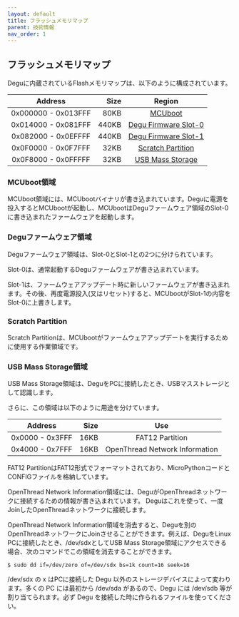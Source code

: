 ```yaml
---
layout: default
title: フラッシュメモリマップ
parent: 技術情報
nav_order: 1
---
```

## フラッシュメモリマップ

Deguに内蔵されているFlashメモリマップは、以下のように構成されています。

| Address             | Size  | Region                                         |
|:-------------------:|------:|:----------------------------------------------:|
| 0x000000 - 0x013FFF |  80KB | [MCUboot](#region_mcuboot)                     | 
| 0x014000 - 0x081FFF | 440KB | [Degu Firmware Slot-0](#region_degu_firmware)  |
| 0x082000 - 0x0EFFFF | 440KB | [Degu Firmware Slot-1](#region_degu_firmware)  |
| 0x0F0000 - 0x0F7FFF |  32KB | [Scratch Partition](#region_scratch_partition) |
| 0x0F8000 - 0x0FFFFF |  32KB | [USB Mass Storage](#region_usb_mass_storage)   |

### <a name="region_mcuboot">MCUboot領域</a>

MCUboot領域には、MCUbootバイナリが書き込まれています。Deguに電源を投入するとMCUbootが起動し、MCUbootはDeguファームウェア領域のSlot-0に書き込まれたファームウェアを起動します。

### <a name="region_degu_firmware">Deguファームウェア領域</a>

Deguファームウェア領域は、Slot-0とSlot-1との2つに分けられています。

Slot-0は、通常起動するDeguファームウェアが書き込まれています。

Slot-1は、ファームウェアアップデート時に新しいファームウェアが書き込まれます。その後、再度電源投入(又はリセット)すると、MCUbootがSlot-1の内容をSlot-0に上書きします。

### <a name="region_scratch_partition">Scratch Partition</a>

Scratch Partitionは、MCUbootがファームウェアアップデートを実行するために使用する作業領域です。

### <a name="region_usb_mass_storage">USB Mass Storage領域</a>

USB Mass Storage領域は、DeguをPCに接続したとき、USBマスストレージとして認識します。

さらに、この領域は以下のように用途を分けています。

| Address         | Size | Use                            |
|:---------------:|-----:|:------------------------------:|
| 0x0000 - 0x3FFF | 16KB |         FAT12 Partition        |
| 0x4000 - 0x7FFF | 16KB | OpenThread Network Information |

FAT12 PartitionはFAT12形式でフォーマットされており、MicroPythonコードとCONFIGファイルを格納しています。

OpenThread Network Information領域には、DeguがOpenThreadネットワークに接続するための情報が書き込まれています。
Deguはこれを使って、一度JoinしたOpenThreadネットワークに接続します。

OpenThread Network Information領域を消去すると、Deguを別のOpenThreadネットワークにJoinさせることができます。例えば、DeguをLinux PCに接続したとき、/dev/sdxとしてUSB Mass Storage領域にアクセスできる場合、次のコマンドでこの領域を消去することができます。

```
$ sudo dd if=/dev/zero of=/dev/sdx bs=1k count=16 seek=16
```

/dev/sdx の x はPCに接続した Degu 以外のストレージデバイスによって変わります。多くの PC には最初から /dev/sda があるので、Degu には /dev/sdb 等が割り当てられます。必ず Degu を接続した時に作られるファイルを使ってください。
